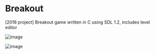 # Breakout
[2018 project] Breakout game written in C using SDL 1.2, includes level editor

![image](https://github.com/Patoche692/Breakout/assets/54531293/79e5b95e-e895-4a20-8e46-6cb992fa52e3)

![image](https://github.com/Patoche692/Breakout/assets/54531293/60f9fbdc-4e18-43e3-bfd0-31036c9e6ac5)
